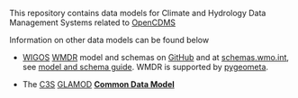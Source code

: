This repository contains data models for Climate and Hydrology Data Management Systems related to [OpenCDMS](http://opencdms.org)

Information on other data models can be found below
- [WIGOS](https://www.wmo.int/pages/prog/www/wigos/index_en.html)
  <span title="WIGOS metadata representation">[WMDR]()</span>
  model and schemas on [GitHub](https://github.com/wmo-im/wmdr)
  and at [schemas.wmo.int](https://schemas.wmo.int/wmdr/),
  see [model and schema guide](http://www.wmo.int/schemas/wmdr/1.0RC6/documentation/WMDR_ModelAndSchemaGuide.pdf).
  WMDR is supported by [pygeometa](https://github.com/geopython/pygeometa#supported-schemas).

- The <span title="Copernicus Climate Change Service">[C3S](https://climate.copernicus.eu/)</span>
  <span title="Global Land and Marine Observations Database">[GLAMOD](https://climate.copernicus.eu/global-land-and-marine-observations-database-0)</span>
  **[Common Data Model](https://github.com/glamod/common_data_model)**
